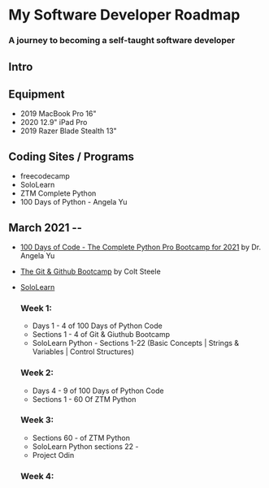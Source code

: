 # My Software Developer Roadmap

### A journey to becoming a self-taught software developer

## Intro

## Equipment
   * 2019 MacBook Pro 16"
   * 2020 12.9" iPad Pro
   * 2019 Razer Blade Stealth 13"

## Coding Sites / Programs
   * freecodecamp
   * SoloLearn
   * ZTM Complete Python
   * 100 Days of Python - Angela Yu


## March 2021 -- 
* [100 Days of Code - The Complete Python Pro Bootcamp for 2021](https://www.udemy.com/course/100-days-of-code/) by Dr. Angela Yu
* [The Git & Github Bootcamp](https://www.udemy.com/course/git-and-github-bootcamp/?utm_content=promo&utm_campaign=2021-03-02&utm_source=email-sendgrid&utm_term=4466306&utm_medium=2634490&couponCode=6B902E56651B11D10D78) by Colt Steele
* [SoloLearn](https://www.sololearn.com/)

  ### Week 1: 
  * Days 1 - 4 of 100 Days of Python Code
  * Sections 1 - 4 of Git & Giuthub Bootcamp
  * SoloLearn Python - Sections 1-22 (Basic Concepts | Strings & Variables | Control Structures)

  ### Week 2:
  * Days 4 - 9 of 100 Days of Python Code
  * Sections 1 - 60 Of ZTM Python

  ### Week 3:
  * Sections 60 - of ZTM Python
  * SoloLearn Python sections 22 -
  * Project Odin

  ### Week 4:
